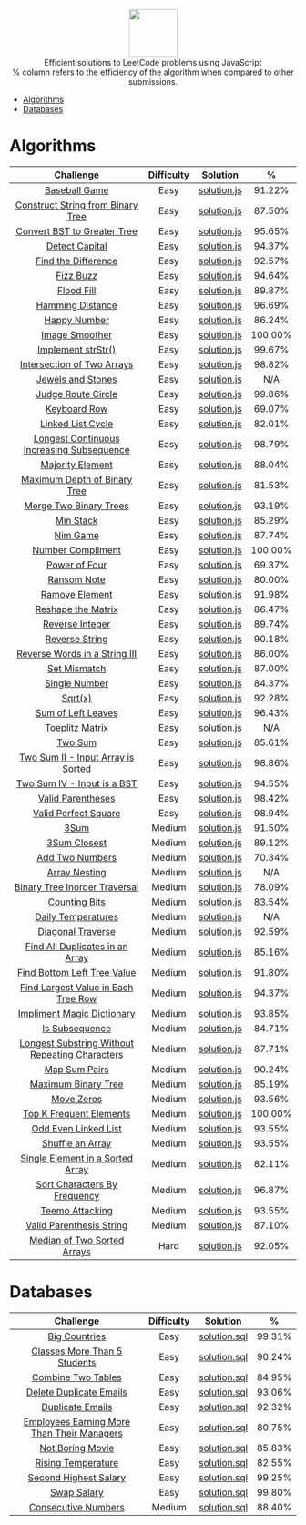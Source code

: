 <p align="center">
    <a href="https://leetcode.com/kylebonar/">
        <img height=85 src="https://discuss.leetcode.com/assets/uploads/system/site-logo.png?v=qgb1lp804jg">
    </a>
    <br>Efficient solutions to LeetCode problems using JavaScript
    <br>% column refers to the efficiency of the algorithm when compared to other submissions.
</p>

* [Algorithms](#algorithms)
* [Databases](#databases)



# Algorithms

|                                                Challenge                                                                                         | Difficulty |                                                                                   Solution                                                                                  |      %       |
|:------------------------------------------------------------------------------------------------------------------------------------------------:|:-----------:|:--------------------------------------------------------------------------------------------------------------------------------------------------------------------------:|:------------:|
| [Baseball Game](https://leetcode.com/problems/baseball-game/description/)                                                                        |    Easy     | [solution.js](https://github.com/KyleBonar/leetcode-solutions/blob/master/Algorithms/Easy/Baseball%20Game/solution.js)                                                     |    91.22%    |
| [Construct String from Binary Tree](https://leetcode.com/problems/construct-string-from-binary-tree/description/)                                |    Easy     | [solution.js](https://github.com/KyleBonar/leetcode-solutions/blob/master/Algorithms/Easy/Construct%20String%20from%20Binary%20Tree/solution.js)                           |    87.50%    |
| [Convert BST to Greater Tree](https://leetcode.com/problems/convert-bst-to-greater-tree/description/)                                            |    Easy     | [solution.js](https://github.com/KyleBonar/leetcode-solutions/blob/master/Algorithms/Easy/Convert%20BST%20to%20Greater%20Tree/solution.js)                                 |    95.65%    |
| [Detect Capital](https://leetcode.com/problems/detect-capital/description/)                                                                      |    Easy     | [solution.js](https://github.com/KyleBonar/leetcode-solutions/blob/master/Algorithms/Easy/Detect%20Capital/solution.js)                                                    |    94.37%    |
| [Find the Difference](https://leetcode.com/problems/find-the-difference/description/)                                                            |    Easy     | [solution.js](https://github.com/KyleBonar/leetcode-solutions/blob/master/Algorithms/Easy/Find%20the%20Difference/solution.js)                                             |    92.57%    |
| [Fizz Buzz](https://leetcode.com/problems/fizz-buzz/description/)                                                                                |    Easy     | [solution.js](https://github.com/KyleBonar/leetcode-solutions/blob/master/Algorithms/Easy/Fizz%20Buzz/solution.js)                                                         |    94.64%    |
| [Flood Fill](https://leetcode.com/problems/flood-fill/description/)                                                                              |    Easy     | [solution.js](https://github.com/KyleBonar/leetcode-solutions/blob/master/Algorithms/Easy/Flood%20Fill/solution.js)                                                        |    89.87%    |
| [Hamming Distance](https://leetcode.com/problems/hamming-distance/description/)                                                                  |    Easy     | [solution.js](https://github.com/KyleBonar/leetcode-solutions/blob/master/Algorithms/Easy/Hamming%20Distance/solution.js)                                                  |    96.69%    |
| [Happy Number](https://leetcode.com/problems/happy-number/description/)                                                                          |    Easy     | [solution.js](https://github.com/KyleBonar/leetcode-solutions/blob/master/Algorithms/Easy/Happy%20Number/solution.js)                                                      |    86.24%    |
| [Image Smoother](https://leetcode.com/problems/image-smoother/description/)                                                                      |    Easy     | [solution.js](https://github.com/KyleBonar/leetcode-solutions/blob/master/Algorithms/Easy/Image%20Smoother/solution.js)                                                    |    100.00%   |
| [Implement strStr()](https://leetcode.com/problems/implement-strstr/description/)                                                                |    Easy     | [solution.js](https://github.com/KyleBonar/leetcode-solutions/blob/master/Algorithms/Easy/Implement%20strStr()/solution.js)                                                |    99.67%    |
| [Intersection of Two Arrays](https://leetcode.com/problems/intersection-of-two-arrays/description/)                                              |    Easy     | [solution.js](https://github.com/KyleBonar/leetcode-solutions/blob/master/Algorithms/Easy/Intersection%20of%20Two%20Arrays/solution.js)                                    |    98.82%    |
| [Jewels and Stones](https://leetcode.com/problems/jewels-and-stones/description/)                                                                |    Easy     | [solution.js](https://github.com/KyleBonar/leetcode-solutions/blob/master/Algorithms/Easy/Jewels%20and%20Stones/solution.js)                                               |    N/A       |
| [Judge Route Circle](https://leetcode.com/problems/judge-route-circle/description/)                                                              |    Easy     | [solution.js](https://github.com/KyleBonar/leetcode-solutions/blob/master/Algorithms/Easy/Judge%20Route%20Circle/solution.js)                                              |    99.86%    |
| [Keyboard Row](https://leetcode.com/problems/keyboard-row/description/)                                                                          |    Easy     | [solution.js](https://github.com/KyleBonar/leetcode-solutions/blob/master/Algorithms/Easy/Keyboard%20Row/solution.js)                                                      |    69.07%    |
| [Linked List Cycle](https://leetcode.com/problems/linked-list-cycle/description/)                                                                |    Easy     | [solution.js](https://github.com/KyleBonar/leetcode-solutions/blob/master/Algorithms/Easy/Linked%20List$20Cycle/solution.js)                                               |    82.01%    |
| [Longest Continuous Increasing Subsequence](https://leetcode.com/problems/longest-continuous-increasing-subsequence/description/)                |    Easy     | [solution.js](https://github.com/KyleBonar/leetcode-solutions/blob/master/Algorithms/Easy/Longest%20Continuous%20Increasing%20Subsequence/solution.js)                     |    98.79%    |
| [Majority Element](https://leetcode.com/problems/majority-element/description/)                                                                  |    Easy     | [solution.js](https://github.com/KyleBonar/leetcode-solutions/blob/master/Algorithms/Easy/Majority%20Element/solution.js)                                                  |    88.04%    |
| [Maximum Depth of Binary Tree](https://leetcode.com/problems/maximum-depth-of-binary-tree/description/)                                          |    Easy     | [solution.js](https://github.com/KyleBonar/leetcode-solutions/blob/master/Algorithms/Easy/Maximum%20Depth%20of%20Binary%20Tree/solution.js)                                |    81.53%    |
| [Merge Two Binary Trees](https://leetcode.com/problems/merge-two-binary-trees/description/)                                                      |    Easy     | [solution.js](https://github.com/KyleBonar/leetcode-solutions/blob/master/Algorithms/Easy/Merge%20Two%20Binary%20Trees/solution.js)                                        |    93.19%    |
| [Min Stack](https://leetcode.com/problems/min-stack/description/)                                                                                |    Easy     | [solution.js](https://github.com/KyleBonar/leetcode-solutions/blob/master/Algorithms/Easy/Min%20Stack/solution.js)                                                         |    85.29%    |
| [Nim Game](https://leetcode.com/problems/nim-game/description/)                                                                                  |    Easy     | [solution.js](https://github.com/KyleBonar/leetcode-solutions/blob/master/Algorithms/Easy/Nim%20Game/solution.js)                                                          |    87.74%    |
| [Number Compliment](https://leetcode.com/problems/number-complement/description/)                                                                |    Easy     | [solution.js](https://github.com/KyleBonar/leetcode-solutions/blob/master/Algorithms/Easy/Number%20Compliment/solution.js)                                                 |    100.00%   |
| [Power of Four](https://leetcode.com/problems/power-of-four/description/)                                                                        |    Easy     | [solution.js](https://github.com/KyleBonar/leetcode-solutions/blob/master/Algorithms/Easy/Power%20of%20Four/solution.js)                                                   |    69.37%    |
| [Ransom Note](https://leetcode.com/problems/ransom-note/description/)                                                                            |    Easy     | [solution.js](https://github.com/KyleBonar/leetcode-solutions/blob/master/Algorithms/Easy/Ransom%20Note/solution.js)                                                       |    80.00%    |
| [Ramove Element](https://leetcode.com/problems/remove-element/description/)                                                                      |    Easy     | [solution.js](https://github.com/KyleBonar/leetcode-solutions/blob/master/Algorithms/Easy/Remove%20Element/solution.js)                                                    |    91.98%    |
| [Reshape the Matrix](https://leetcode.com/problems/reshape-the-matrix/description/)                                                              |    Easy     | [solution.js](https://github.com/KyleBonar/leetcode-solutions/blob/master/Algorithms/Easy/Reshape%20the%20Matrix/solution.js)                                              |    86.47%    |
| [Reverse Integer](https://leetcode.com/problems/reverse-integer/description/)                                                                    |    Easy     | [solution.js](https://github.com/KyleBonar/leetcode-solutions/blob/master/Algorithms/Easy/Reverse%20Integer/solution.js)                                                   |    89.74%    |
| [Reverse String](https://leetcode.com/problems/reverse-string/description/)                                                                      |    Easy     | [solution.js](https://github.com/KyleBonar/leetcode-solutions/blob/master/Algorithms/Easy/Reverse%20String/solution.js)                                                    |    90.18%    |
| [Reverse Words in a String III](https://leetcode.com/problems/reverse-words-in-a-string-iii/description/)                                        |    Easy     | [solution.js](https://github.com/KyleBonar/leetcode-solutions/blob/master/Algorithms/Easy/Reverse%20Words%20in%20a%20String%20III/solution.js)                             |    86.00%    |
| [Set Mismatch](https://leetcode.com/problems/set-mismatch/description/)                                                                          |    Easy     | [solution.js](https://github.com/KyleBonar/leetcode-solutions/blob/master/Algorithms/Easy/Set%20Mismatch/solution.js)                                                      |    87.00%    |
| [Single Number](https://leetcode.com/problems/single-number/description/)                                                                        |    Easy     | [solution.js](https://github.com/KyleBonar/leetcode-solutions/blob/master/Algorithms/Easy/Single%20Number/solution.js)                                                     |    84.37%    |
| [Sqrt(x)](https://leetcode.com/problems/sqrtx/description/)                                                                                      |    Easy     | [solution.js](https://github.com/KyleBonar/leetcode-solutions/blob/master/Algorithms/Easy/Sqrt(x)/solution.js)                                                             |    92.28%    |
| [Sum of Left Leaves](https://leetcode.com/problems/sum-of-left-leaves/description/)                                                              |    Easy     | [solution.js](https://github.com/KyleBonar/leetcode-solutions/blob/master/Algorithms/Easy/Sum%20of%20Left%20Leaves/solution.js)                                            |    96.43%    |
| [Toeplitz Matrix](https://leetcode.com/problems/toeplitz-matrix/description/)                                                                    |    Easy     | [solution.js](https://github.com/KyleBonar/leetcode-solutions/blob/master/Algorithms/Easy/Toeplitz%20Matrix/solution.js)                                                   |    N/A       |
| [Two Sum](https://leetcode.com/problems/two-sum/description)                                                                                     |    Easy     | [solution.js](https://github.com/KyleBonar/leetcode-solutions/blob/master/Algorithms/Easy/Two%20Sum/solution.js)                                                           |    85.61%    |
| [Two Sum II - Input Array is Sorted](https://leetcode.com/problems/two-sum-ii-input-array-is-sorted/description/)                                |    Easy     | [solution.js](https://github.com/KyleBonar/leetcode-solutions/blob/master/Algorithms/Easy/Two%20Sum%20II%20-%20Input%20Array%20is%20Sorted/solution.js)                    |    98.86%    |
| [Two Sum IV - Input is a BST](https://leetcode.com/problems/two-sum-iv-input-is-a-bst/description/)                                              |    Easy     | [solution.js](https://github.com/KyleBonar/leetcode-solutions/blob/master/Algorithms/Easy/Two%20Sum%20IV%20-%20Input%20is%20a%20BST/solution.js)                           |    94.55%    |
| [Valid Parentheses](https://leetcode.com/problems/valid-parentheses/description/)                                                                |    Easy     | [solution.js](https://github.com/KyleBonar/leetcode-solutions/blob/master/Algorithms/Easy/Valid%20Perfect%20Parentheses/solution.js)                                       |    98.42%    |
| [Valid Perfect Square](https://leetcode.com/problems/valid-perfect-square/description/)                                                          |    Easy     | [solution.js](https://github.com/KyleBonar/leetcode-solutions/blob/master/Algorithms/Easy/Valid%20Perfect%20Square/solution.js)                                            |    98.94%    |
| [3Sum](https://leetcode.com/problems/3sum/description/)                                                                                          |    Medium   | [solution.js](https://github.com/KyleBonar/leetcode-solutions/blob/master/Algorithms/Medium/3Sum/solution.js)                                                              |    91.50%    |
| [3Sum Closest](https://leetcode.com/problems/3sum-closest/description/)                                                                          |    Medium   | [solution.js](https://github.com/KyleBonar/leetcode-solutions/blob/master/Algorithms/Medium/3Sum%20Closest/solution.js)                                                    |    89.12%    |
| [Add Two Numbers](https://leetcode.com/problems/add-two-numbers/description/)                                                                    |    Medium   | [solution.js](https://github.com/KyleBonar/leetcode-solutions/blob/master/Algorithms/Medium/Add%20Two%20Numbers/solution.js)                                               |    70.34%    |
| [Array Nesting](https://leetcode.com/problems/array-nesting/description/)                                                                        |    Medium   | [solution.js](https://github.com/KyleBonar/leetcode-solutions/blob/master/Algorithms/Medium/Array%20Nesting/solution.js)                                                   |    N/A       |
| [Binary Tree Inorder Traversal](https://leetcode.com/problems/binary-tree-inorder-traversal/description/)                                        |    Medium   | [solution.js](https://github.com/KyleBonar/leetcode-solutions/blob/master/Algorithms/Medium/Binary%20Tree%20Inorder%20Traversal/solution.js)                               |    78.09%    |
| [Counting Bits](https://leetcode.com/problems/counting-bits/description/)                                                                        |    Medium   | [solution.js](https://github.com/KyleBonar/leetcode-solutions/blob/master/Algorithms/Medium/Counting%20Bits/solution.js)                                                   |    83.54%    |
| [Daily Temperatures](https://leetcode.com/problems/daily-temperatures/description/)                                                              |    Medium   | [solution.js](https://github.com/KyleBonar/leetcode-solutions/blob/master/Algorithms/Medium/Daily%20Temperatures/solution.js)                                              |    N/A       |
| [Diagonal Traverse](https://leetcode.com/problems/diagonal-traverse/description/)                                                                |    Medium   | [solution.js](https://github.com/KyleBonar/leetcode-solutions/blob/master/Algorithms/Medium/Diagonal%20Traverse/solution.js)                                               |    92.59%    |
| [Find All Duplicates in an Array](https://leetcode.com/problems/implement-magic-dictionary/description/)                                         |    Medium   | [solution.js](https://github.com/KyleBonar/leetcode-solutions/blob/master/Algorithms/Medium/Find%20All%20Duplicates%20in%20an%20Array/solution.js)                         |    85.16%    |
| [Find Bottom Left Tree Value](https://leetcode.com/problems/find-bottom-left-tree-value/description/)                                            |    Medium   | [solution.js](https://github.com/KyleBonar/leetcode-solutions/blob/master/Algorithms/Medium/Find%20Bottom%20Left%20Tree%20Value/solution.js)                               |    91.80%    |
| [Find Largest Value in Each Tree Row](https://leetcode.com/problems/find-largest-value-in-each-tree-row/description/)                            |    Medium   | [solution.js](https://github.com/KyleBonar/leetcode-solutions/blob/master/Algorithms/Medium/Find%20Largest%20Value%20in%20Each%20Tree%20Row/solution.js)                   |    94.37%    |
| [Impliment Magic Dictionary](https://leetcode.com/problems/implement-magic-dictionary/description/)                                              |    Medium   | [solution.js](https://github.com/KyleBonar/leetcode-solutions/blob/master/Algorithms/Medium/Impliment%20Magic%20Dictionary/solution.js)                                    |    93.85%    |
| [Is Subsequence](https://leetcode.com/problems/is-subsequence/description/)                                                                      |    Medium   | [solution.js](https://github.com/KyleBonar/leetcode-solutions/blob/master/Algorithms/Medium/Is%20Subsequence/solution.js)                                                  |    84.71%    |
| [Longest Substring Without Repeating Characters](https://leetcode.com/problems/longest-substring-without-repeating-characters/description/)      |    Medium   | [solution.js](https://github.com/KyleBonar/leetcode-solutions/blob/master/Algorithms/Medium/Longest%20Substring%20Without%20Repeating%20Characters/solution.js)            |    87.71%    |
| [Map Sum Pairs](https://leetcode.com/problems/map-sum-pairs/description/)                                                                        |    Medium   | [solution.js](https://github.com/KyleBonar/leetcode-solutions/blob/master/Algorithms/Medium/Map%20Sum%20Pairs/solution.js)                                                 |    90.24%    |
| [Maximum Binary Tree](https://leetcode.com/problems/maximum-binary-tree/description/)                                                            |    Medium   | [solution.js](https://github.com/KyleBonar/leetcode-solutions/blob/master/Algorithms/Medium/Maximum%20Binary%20Tree/solution.js)                                           |    85.19%    |
| [Move Zeros](https://leetcode.com/problems/move-zeroes/description/)                                                                             |    Medium   | [solution.js](https://github.com/KyleBonar/leetcode-solutions/blob/master/Algorithms/Medium/Move%20Zeroes/solution.js)                                                     |    93.56%    |
| [Top K Frequent Elements](https://leetcode.com/problems/top-k-frequent-elements/description/)                                                    |    Medium   | [solution.js](https://github.com/KyleBonar/leetcode-solutions/blob/master/Algorithms/Medium/Top%20K%20Frequent%20Elements/solution.js)                                     |    100.00%   |
| [Odd Even Linked List](https://leetcode.com/problems/odd-even-linked-list/description/)                                                          |    Medium   | [solution.js](https://github.com/KyleBonar/leetcode-solutions/blob/master/Algorithms/Medium/Odd%20Even%20Linked%List/solution.js)                                          |    93.55%    |
| [Shuffle an Array](https://leetcode.com/problems/shuffle-an-array/description/)                                                                  |    Medium   | [solution.js](https://github.com/KyleBonar/leetcode-solutions/blob/master/Algorithms/Medium/Shuffle%20An%20Array/solution.js)                                              |    93.55%    |
| [Single Element in a Sorted Array](https://leetcode.com/problems/single-element-in-a-sorted-array/description/)                                  |    Medium   | [solution.js](https://github.com/KyleBonar/leetcode-solutions/blob/master/Algorithms/Medium/Single%20Element%20in%20a%20Sorted%20Array/solution.js)                        |    82.11%    |
| [Sort Characters By Frequency](https://leetcode.com/problems/sort-characters-by-frequency/description/)                                          |    Medium   | [solution.js](https://github.com/KyleBonar/leetcode-solutions/blob/master/Algorithms/Medium/Sort%20Characters%20By%20Frequency/solution.js)                                |    96.87%    |
| [Teemo Attacking](https://leetcode.com/problems/teemo-attacking/description/)                                                                    |    Medium   | [solution.js](https://github.com/KyleBonar/leetcode-solutions/blob/master/Algorithms/Medium/Teemo%20Attacking/solution.js)                                                 |    93.55%    |
| [Valid Parenthesis String](https://leetcode.com/problems/valid-parenthesis-string/description/)                                                  |    Medium   | [solution.js](https://github.com/KyleBonar/leetcode-solutions/blob/master/Algorithms/Medium/Valid%20Parenthesis%20String/solution.js)                                      |    87.10%    |
| [Median of Two Sorted Arrays](https://leetcode.com/problems/median-of-two-sorted-arrays/description/)                                            |    Hard     | [solution.js](https://github.com/KyleBonar/leetcode-solutions/blob/master/Algorithms/Hard/Median%20of%20Two%20Sorted%20Arrays/solution.js)                                 |    92.05%    |


# Databases

|                                                Challenge                                                                                         | Difficulty  |                                                                                   Solution                                                                                 |      %       |
|:------------------------------------------------------------------------------------------------------------------------------------------------:|:-----------:|:--------------------------------------------------------------------------------------------------------------------------------------------------------------------------:|:------------:|
| [Big Countries](https://leetcode.com/problems/big-countries/description/)                                                                        |    Easy     | [solution.sql](https://github.com/KyleBonar/leetcode-solutions/blob/master/Databases/Easy/Big%20Countries/solution.sql)                                                    |    99.31%    |
| [Classes More Than 5 Students](https://leetcode.com/problems/classes-more-than-5-students/description/)                                          |    Easy     | [solution.sql](https://github.com/KyleBonar/leetcode-solutions/blob/master/Databases/Easy/Clases%20More%20Than%205%20Students/solution.sql)                                |    90.24%    |
| [Combine Two Tables](https://leetcode.com/problems/combine-two-tables/description/)                                                              |    Easy     | [solution.sql](https://github.com/KyleBonar/leetcode-solutions/blob/master/Databases/Easy/Combine%20Two%20Tables/solution.sql)                                             |    84.95%    |
| [Delete Duplicate Emails](https://leetcode.com/problems/delete-duplicate-emails/description/)                                                    |    Easy     | [solution.sql](https://github.com/KyleBonar/leetcode-solutions/blob/master/Databases/Easy/Delete%20Duplicate%20Emails/solution.sql)                                        |    93.06%    |
| [Duplicate Emails](https://leetcode.com/problems/duplicate-emails/description/)                                                                  |    Easy     | [solution.sql](https://github.com/KyleBonar/leetcode-solutions/blob/master/Databases/Easy/Duplicate%20Emails/solution.sql)                                                 |    92.32%    |
| [Employees Earning More Than Their Managers](https://leetcode.com/problems/employees-earning-more-than-their-managers/description/)              |    Easy     | [solution.sql](https://github.com/KyleBonar/leetcode-solutions/blob/master/Databases/Easy/Employees%20Earning%20More%20Than%20Their%20Managers/solution.sql)               |    80.75%    |
| [Not Boring Movie](https://leetcode.com/problems/not-boring-movies/description/)                                                                 |    Easy     | [solution.sql](https://github.com/KyleBonar/leetcode-solutions/blob/master/Databases/Easy/Not%20Boring%20Movies/solution.sql)                                              |    85.83%    |
| [Rising Temperature](https://leetcode.com/problems/rising-temperature/description/)                                                              |    Easy     | [solution.sql](https://github.com/KyleBonar/leetcode-solutions/blob/master/Databases/Easy/Rising%20Temperature/solution.sql)                                               |    82.55%    |
| [Second Highest Salary](https://leetcode.com/problems/second-highest-salary/description/)                                                        |    Easy     | [solution.sql](https://github.com/KyleBonar/leetcode-solutions/blob/master/Databases/Easy/Second%20Highest%20Salary/solution.sql)                                          |    99.25%    |
| [Swap Salary](https://leetcode.com/problems/swap-salary/description/)                                                                            |    Easy     | [solution.sql](https://github.com/KyleBonar/leetcode-solutions/blob/master/Databases/Easy/Swap%20Salary/solution.sql)                                                      |    99.80%    |
| [Consecutive Numbers](https://leetcode.com/problems/consecutive-numbers/description/)                                                            |    Medium   | [solution.sql](https://github.com/KyleBonar/leetcode-solutions/blob/master/Databases/Medium/Consecutive%20Numbers/solution.sql)                                            |    88.40%    |
